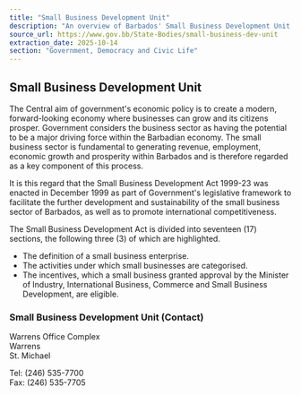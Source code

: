 ```yaml
---
title: "Small Business Development Unit"
description: "An overview of Barbados' Small Business Development Unit, outlining its purpose, the 1999-23 Act, categories of businesses, incentives, and contact information."
source_url: https://www.gov.bb/State-Bodies/small-business-dev-unit
extraction_date: 2025-10-14
section: "Government, Democracy and Civic Life"
---
```


## Small Business Development Unit

The Central aim of government's economic policy is to create a modern, forward-looking economy where businesses can grow and its citizens prosper. Government considers the business sector as having the potential to be a major driving force within the Barbadian economy. The small business sector is fundamental to generating revenue, employment, economic growth and prosperity within Barbados and is therefore regarded as a key component of this process.

It is this regard that the Small Business Development Act 1999-23 was enacted in December 1999 as part of Government's legislative framework to facilitate the further development and sustainability of the small business sector of Barbados, as well as to promote international competitiveness.

The Small Business Development Act is divided into seventeen (17) sections, the following three (3) of which are highlighted.

*   The definition of a small business enterprise.
*   The activities under which small businesses are categorised.
*   The incentives, which a small business granted approval by the Minister of Industry, International Business, Commerce and Small Business Development, are eligible.

### Small Business Development Unit (Contact)

Warrens Office Complex  
Warrens  
St. Michael

Tel: (246) 535-7700  
Fax: (246) 535-7705
```